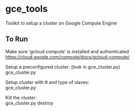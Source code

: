 # gce_tools

Toolkit to setup a cluster on Google Compute Engine

## To Run

Make sure 'gcloud compute' is installed and authenticated  
 https://cloud.google.com/compute/docs/gcloud-compute/

Setup a preconfigured cluster: (look in gce_cluster.py)  
gce_cluster.py <project> <cluster-name>

Setup cluster with # and type of slaves:  
gce_cluster.py <project> <cluster-name> <no-slaves> <slave-type>

Kill the cluster:  
gce_cluster.py <project> <cluster-name> destroy
